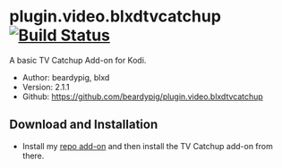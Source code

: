# plugin.video.blxdtvcatchup [![Build Status](https://travis-ci.org/beardypig/plugin.video.blxdtvcatchup.svg?branch=master)](https://travis-ci.org/beardypig/plugin.video.blxdtvcatchup)
A basic TV Catchup Add-on for Kodi.

- Author: beardypig, blxd
- Version: 2.1.1
- Github: https://github.com/beardypig/plugin.video.blxdtvcatchup

## Download and Installation

- Install my [repo add-on](https://github.com/beardypig/repository.beardypig.plugins/releases/latest) and then install the TV Catchup add-on from there.  
